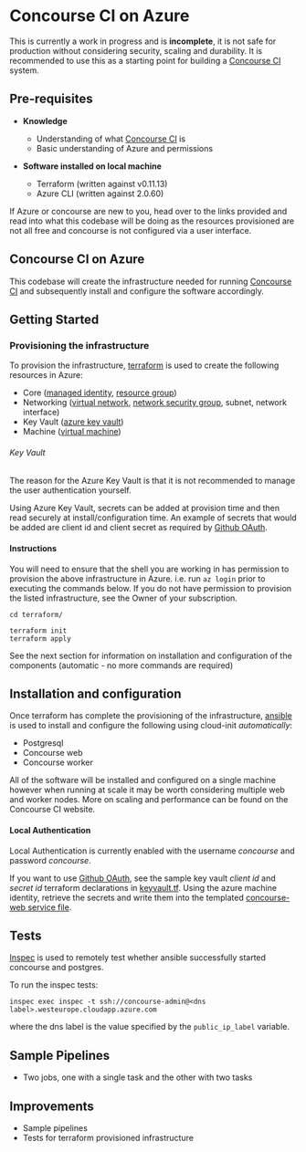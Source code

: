 # Concourse CI on Azure

This is currently a work in progress and is **incomplete**, it is not safe for production
without considering security, scaling and durability. It is recommended to use this as a
starting point for building a [Concourse CI](https://concourse-ci.org/) system.

## Pre-requisites

* **Knowledge**
  * Understanding of what [Concourse CI](https://concourse-ci.org/) is
  * Basic understanding of Azure and permissions
  
* **Software installed on local machine**
  * Terraform (written against v0.11.13)
  * Azure CLI (written against 2.0.60)

If Azure or concourse are new to you, head over to the links provided and read into what this codebase will be doing as 
the resources provisioned are not all free and concourse is not configured via a user interface.

## Concourse CI on Azure

This codebase will create the infrastructure needed for running [Concourse CI](https://concourse-ci.org/) and 
subsequently install and configure the software accordingly.

## Getting Started

### Provisioning the infrastructure

To provision the infrastructure, [terraform](https://www.terraform.io/) is used to create the following resources in Azure:

* Core ([managed identity](https://docs.microsoft.com/en-us/azure/active-directory/managed-identities-azure-resources/overview),
        [resource group](https://docs.microsoft.com/en-us/azure/azure-resource-manager/resource-group-overview#resource-groups))       
* Networking ([virtual network](https://docs.microsoft.com/en-us/azure/virtual-network/virtual-networks-overview),
              [network security group](https://docs.microsoft.com/en-us/azure/virtual-network/security-overview#network-security-groups),
              subnet,
              network interface)
* Key Vault ([azure key vault](https://azure.microsoft.com/en-gb/services/key-vault/))
* Machine ([virtual machine](https://azure.microsoft.com/en-gb/services/virtual-machines/))

###### Key Vault

The reason for the Azure Key Vault is that it is not recommended to manage the user authentication yourself.

Using Azure Key Vault, secrets can be added at provision time and then read securely at install/configuration time.
An example of secrets that would be added are client id and client secret as required by [Github OAuth](https://developer.github.com/apps/building-oauth-apps/authorizing-oauth-apps/).

#### Instructions

You will need to ensure that the shell you are working in has permission to provision the above infrastructure in Azure. i.e. run `az login` prior to executing the commands below. If you
do not have permission to provision the listed infrastructure, see the Owner of your subscription.

```
cd terraform/

terraform init
terraform apply
```

See the next section for information on installation and configuration of the components (automatic - no more commands are required)


## Installation and configuration

Once terraform has complete the provisioning of the infrastructure, [ansible](https://ansible.com) is used to
install and configure the following using cloud-init *automatically*:

* Postgresql 
* Concourse web
* Concourse worker

All of the software will be installed and configured on a single machine however when running at scale
it may be worth considering multiple web and worker nodes. More on scaling and performance can be found
on the Concourse CI website.

#### Local Authentication

Local Authentication is currently enabled with the username *concourse* and password *concourse*.

If you want to use [Github OAuth](https://developer.github.com/apps/building-oauth-apps/authorizing-oauth-apps/), see the sample key vault *client id* and *secret id* terraform declarations in [keyvault.tf](terraform/keyvault.tf). Using the azure machine identity, retrieve the secrets and write them into the templated [concourse-web service file](ansible/roles/concourse-web/templates/concourse-web.service.j2).

## Tests

[Inspec](https://www.inspec.io/) is used to remotely test whether ansible successfully started concourse and postgres.

To run the inspec tests:

```
inspec exec inspec -t ssh://concourse-admin@<dns label>.westeurope.cloudapp.azure.com
```
where the dns label is the value specified by the `public_ip_label` variable.

## Sample Pipelines

* Two jobs, one with a single task and the other with two tasks

## Improvements

* Sample pipelines
* Tests for terraform provisioned infrastructure